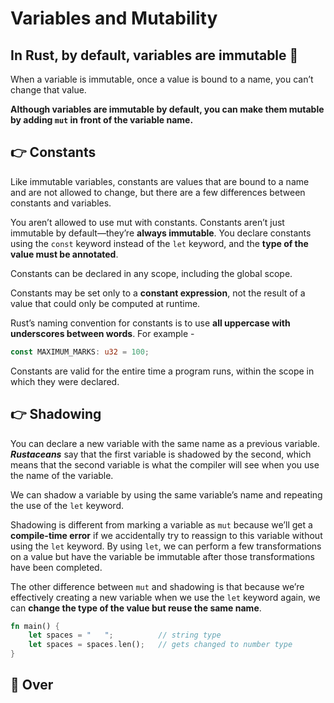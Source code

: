 # Variables and Mutability

## In Rust, by default, variables are immutable 🥳

When a variable is immutable, once a value is bound to a name, you can’t change that value.

**Although variables are immutable by default, you can make them mutable by adding `mut` in front of the variable name.**

## 👉 Constants

Like immutable variables, constants are values that are bound to a name and are not allowed to change, but there are a few differences between constants and variables.

You aren’t allowed to use mut with constants. Constants aren’t just immutable by default—they’re **always immutable**. You declare constants using the `const` keyword instead of the `let` keyword, and the **type of the value must be annotated**.

Constants can be declared in any scope, including the global scope.

Constants may be set only to a **constant expression**, not the result of a value that could only be computed at runtime.

Rust’s naming convention for constants is to use **all uppercase with underscores between words**. For example -

```rust
const MAXIMUM_MARKS: u32 = 100;
```

Constants are valid for the entire time a program runs, within the scope in which they were declared.

## 👉 Shadowing

You can declare a new variable with the same name as a previous variable. ***Rustaceans*** say that the first variable is shadowed by the second, which means that the second variable is what the compiler will see when you use the name of the variable.

We can shadow a variable by using the same variable’s name and repeating the use of the `let` keyword.

Shadowing is different from marking a variable as `mut` because we’ll get a **compile-time error** if we accidentally try to reassign to this variable without using the `let` keyword. By using `let`, we can perform a few transformations on a value but have the variable be immutable after those transformations have been completed.

The other difference between `mut` and shadowing is that because we’re effectively creating a new variable when we use the `let` keyword again, we can **change the type of the value but reuse the same name**.

```rust
fn main() {
    let spaces = "   ";          // string type
    let spaces = spaces.len();   // gets changed to number type
}
```

## 🥳 Over
